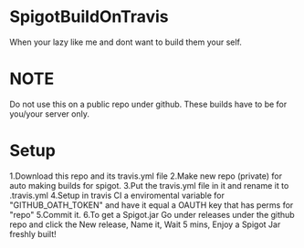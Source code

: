 SpigotBuildOnTravis
===================

When your lazy like me and dont want to build them your self.

NOTE
=====

Do not use this on a public repo under github. These builds have to be for you/your server only.

Setup
=====
1.Download this repo and its travis.yml file
2.Make new repo (private) for auto making builds for spigot.
3.Put the travis.yml file in it and rename it to .travis.yml
4.Setup in travis CI a enviromental variable for "GITHUB_OATH_TOKEN" and have it equal a OAUTH key that has perms for "repo"
5.Commit it.
6.To get a Spigot.jar Go under releases under the github repo and click the New release, Name it, Wait 5 mins, Enjoy a Spigot Jar freshly built!